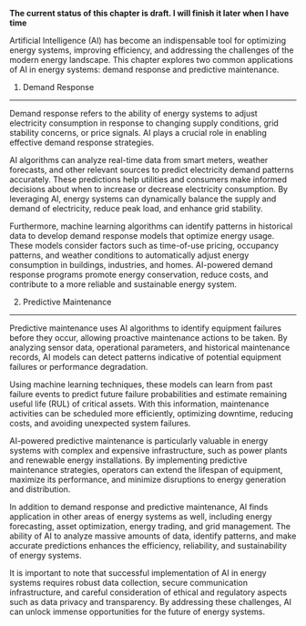 **The current status of this chapter is draft. I will finish it later when I have time**

Artificial Intelligence (AI) has become an indispensable tool for optimizing energy systems, improving efficiency, and addressing the challenges of the modern energy landscape. This chapter explores two common applications of AI in energy systems: demand response and predictive maintenance.

1. Demand Response
------------------

Demand response refers to the ability of energy systems to adjust electricity consumption in response to changing supply conditions, grid stability concerns, or price signals. AI plays a crucial role in enabling effective demand response strategies.

AI algorithms can analyze real-time data from smart meters, weather forecasts, and other relevant sources to predict electricity demand patterns accurately. These predictions help utilities and consumers make informed decisions about when to increase or decrease electricity consumption. By leveraging AI, energy systems can dynamically balance the supply and demand of electricity, reduce peak load, and enhance grid stability.

Furthermore, machine learning algorithms can identify patterns in historical data to develop demand response models that optimize energy usage. These models consider factors such as time-of-use pricing, occupancy patterns, and weather conditions to automatically adjust energy consumption in buildings, industries, and homes. AI-powered demand response programs promote energy conservation, reduce costs, and contribute to a more reliable and sustainable energy system.

2. Predictive Maintenance
-------------------------

Predictive maintenance uses AI algorithms to identify equipment failures before they occur, allowing proactive maintenance actions to be taken. By analyzing sensor data, operational parameters, and historical maintenance records, AI models can detect patterns indicative of potential equipment failures or performance degradation.

Using machine learning techniques, these models can learn from past failure events to predict future failure probabilities and estimate remaining useful life (RUL) of critical assets. With this information, maintenance activities can be scheduled more efficiently, optimizing downtime, reducing costs, and avoiding unexpected system failures.

AI-powered predictive maintenance is particularly valuable in energy systems with complex and expensive infrastructure, such as power plants and renewable energy installations. By implementing predictive maintenance strategies, operators can extend the lifespan of equipment, maximize its performance, and minimize disruptions to energy generation and distribution.

In addition to demand response and predictive maintenance, AI finds application in other areas of energy systems as well, including energy forecasting, asset optimization, energy trading, and grid management. The ability of AI to analyze massive amounts of data, identify patterns, and make accurate predictions enhances the efficiency, reliability, and sustainability of energy systems.

It is important to note that successful implementation of AI in energy systems requires robust data collection, secure communication infrastructure, and careful consideration of ethical and regulatory aspects such as data privacy and transparency. By addressing these challenges, AI can unlock immense opportunities for the future of energy systems.
